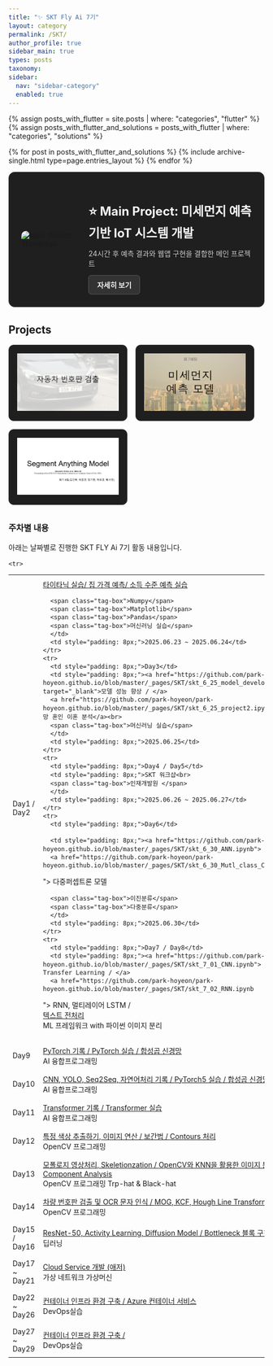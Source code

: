 ```yaml
---
title: "✨ SKT Fly Ai 7기"
layout: category
permalink: /SKT/
author_profile: true
sidebar_main: true
types: posts
taxonomy:
sidebar:
  nav: "sidebar-category"
  enabled: true
---
```


{% assign posts_with_flutter = site.posts | where: "categories", "flutter" %}
{% assign posts_with_flutter_and_solutions = posts_with_flutter | where: "categories", "solutions" %}

{% for post in posts_with_flutter_and_solutions %}
  {% include archive-single.html type=page.entries_layout %}
{% endfor %}

<style>
.project-cards {
  display: flex;
  flex-wrap: wrap;
  gap: 1rem;
  margin-bottom: 2rem;
}
.project-card {
  background-color: #1f1f1f;
  padding: 1rem;
  border-radius: 10px;
  border: 1px solid #3a3a3a;
  text-align: center;
  width: 200px;
  transition: transform 0.2s;
}
.project-card:hover {
  transform: scale(1.03);
  background-color: #2c2c2c;
}
.project-card a {
  color: #f1f1f1;
  text-decoration: none;
  font-weight: bold;
}
</style>

<style>
.main-project-highlight {
  display: flex;
  align-items: center;
  background-color: #1f1f1f;
  border: 1px solid #3a3a3a;
  border-radius: 12px;
  padding: 1.5rem;
  margin-bottom: 2rem;
}

.main-project-highlight img {
  width: 180px;
  height: auto;
  border-radius: 10px;
  margin-right: 1.5rem;
}

.main-project-highlight-text h2 {
  font-size: 1.5rem;
  color: #f5f5f5;
  margin-bottom: 0.5rem;
}

.main-project-highlight-text p {
  color: #ccc;
  margin-bottom: 0.8rem;
}

.main-project-highlight-text a {
  display: inline-block;
  padding: 0.5rem 1rem;
  background-color: #333;
  color: #f1f1f1;
  text-decoration: none;
  border-radius: 6px;
  border: 1px solid #555;
  font-weight: bold;
}
.main-project-highlight-text a:hover {
  background-color: #444;
}
</style>

<div class="main-project-highlight">
  <img src="/_pages/SKT/image/main_project_thumbnail.png" alt="Main Project Thumbnail">
  <div class="main-project-highlight-text">
    <h2>⭐ Main Project: 미세먼지 예측 기반 IoT 시스템 개발</h2>
    <p>24시간 후 예측 결과와 웹앱 구현을 결합한 메인 프로젝트</p>
    <a href="/SKT/main-project/">자세히 보기</a>
  </div>
</div>





## Projects

<div class="project-cards">
  <div class="project-card">
    <a href="/_pages/SKT/project/car">
      <img src="/_pages/SKT/image/car/슬라이드1.PNG" >
    </a>
  </div>

  <div class="project-card">
    <a href="/_pages/SKT/project/dust">
      <img src="/_pages/SKT/image/미세먼지 예측 모델 (1).png" >
      <div></div>
    </a>
  </div>

  <div class="project-card">
    <a href="/_pages/SKT/project/sam">
      <img src="/_pages/SKT/image/sam/슬라이드1.PNG" >
      <div></div>
    </a>
  </div>




  
  
</div>

### 주차별 내용

아래는 날짜별로 진행한 SKT FLY Ai 7기 활동 내용입니다.<br>

<table style="width: 100%; border-collapse: collapse; text-align: left; font-size: 14px;">
  <tbody>
    <tr>
      <td style="padding: 8px;">Day1 / Day2</td>
      <td style="padding: 8px;"><a href="https://github.com/park-hoyeon/park-hoyeon.github.io/blob/master/_pages/SKT/titanic.ipynb" target="_blank">타이타닉 실습/ </a>
      <a href="https://github.com/park-hoyeon/park-hoyeon.github.io/blob/master/_pages/SKT/skt_6_24_house_value.ipynb"> 집 가격 예측/ </a>
      <a href="https://github.com/park-hoyeon/park-hoyeon.github.io/blob/master/_pages/SKT/skt_6_24_소득_수준_예측_실습.ipynb"> 소득 수준 예측 실습</a><br>


      <span class="tag-box">Numpy</span>
      <span class="tag-box">Matplotlib</span>
      <span class="tag-box">Pandas</span>
      <span class="tag-box">머신러닝 실습</span>
      </td>
      <td style="padding: 8px;">2025.06.23 ~ 2025.06.24</td>
    </tr>
    <tr>
      <td style="padding: 8px;">Day3</td>
      <td style="padding: 8px;"><a href="https://github.com/park-hoyeon/park-hoyeon.github.io/blob/master/_pages/SKT/skt_6_25_model_development.ipynb" target="_blank">모델 성능 향상 / </a>
      <a href="https://github.com/park-hoyeon/park-hoyeon.github.io/blob/master/_pages/SKT/skt_6_25_project2.ipynb"> 인구 동향 출생 사망 혼인 이혼 분석</a><br>
      <span class="tag-box">머신러닝 실습</span>
      </td>
      <td style="padding: 8px;">2025.06.25</td>
    </tr>
    <tr>
      <td style="padding: 8px;">Day4 / Day5</td>
      <td style="padding: 8px;">SKT 워크샵<br>     
      <span class="tag-box">인재개발원 </span>
      </td>
      <td style="padding: 8px;">2025.06.26 ~ 2025.06.27</td>
    </tr>
    <tr>
      <td style="padding: 8px;">Day6</td>
         
      <td style="padding: 8px;"><a href="https://github.com/park-hoyeon/park-hoyeon.github.io/blob/master/_pages/SKT/skt_6_30_ANN.ipynb"> 심층 신경망 / </a>
      <a href="https://github.com/park-hoyeon/park-hoyeon.github.io/blob/master/_pages/SKT/skt_6_30_Mutl_class_Classification.ipynb
">  다중퍼셉트론 모델</a><br>
            
      <span class="tag-box">이진분류</span>
      <span class="tag-box">다중분류</span>
      </td>
      <td style="padding: 8px;">2025.06.30</td>
    </tr>
    <tr>
      <td style="padding: 8px;">Day7 / Day8</td>
      <td style="padding: 8px;"><a href="https://github.com/park-hoyeon/park-hoyeon.github.io/blob/master/_pages/SKT/skt_7_01_CNN.ipynb"> CNN - 이미지 분류, Transfer Learning / </a>
      <a href="https://github.com/park-hoyeon/park-hoyeon.github.io/blob/master/_pages/SKT/skt_7_02_RNN.ipynb
"> RNN, 멀티레이어 LSTM /  </a><br>
<a href="https://github.com/park-hoyeon/park-hoyeon.github.io/blob/master/_pages/SKT/skt_7_02_텍스트_전처리.ipynb
"> 텍스트 전처리   </a><br>
      <span class="tag-box">ML 프레임워크 with 파이썬</span>
      <span class="tag-box">이미지 분리</span>
      </td>
      <td style="padding: 8px;">2025.07.01 ~ 2025.07.02</td>
    </tr>

    
    <tr>
  <td style="padding: 8px;">Day9</td>
  <td style="padding: 8px;">
    <a href="https://jumbled-ship-7f2.notion.site/7-3-PyTorch-2256560b6e4980c09bb6e12d3b97ca1b?source=copy_link"> PyTorch 기록 / </a>
    <a href="https://github.com/park-hoyeon/park-hoyeon.github.io/blob/master/_pages/SKT/skt_7_03_pytorch_practice.ipynb"> PyTorch 실습 / </a>
    <a href="https://github.com/park-hoyeon/park-hoyeon.github.io/blob/master/_pages/SKT/skt_7_03_딥러닝"> 합성곱 신경망 </a><br>
    <span class="tag-box">AI 융합프로그래밍</span>
  </td>
  <td style="padding: 8px;">2025.07.03</td>
</tr>


<tr>
  <td style="padding: 8px;">Day10</td>
  <td style="padding: 8px;">
    <a href="https://jumbled-ship-7f2.notion.site/7-4-CNN-YOLO-Seq2Seq-2266560b6e4980338addde87f4a644f2?source=copy_link"> CNN, YOLO, Seq2Seq, 자연어처리 기록 / </a>
    <a href="https://github.com/park-hoyeon/park-hoyeon.github.io/blob/master/_pages/SKT/skt_7_04_pytorch5.ipynb"> PyTorch5 실습 / </a>
    <a href="https://github.com/park-hoyeon/park-hoyeon.github.io/blob/master/_pages/SKT/skt_7_03_딥러닝"> 합성곱 신경망 </a><br>
    <span class="tag-box">AI 융합프로그래밍</span>
  </td>
  <td style="padding: 8px;">2025.07.04</td>
</tr>

<tr>
  <td style="padding: 8px;">Day11</td>
  <td style="padding: 8px;">
    <a href="https://jumbled-ship-7f2.notion.site/7-5-Transformer-2276560b6e4980e7a245c4c410b451a9?source=copy_link"> Transformer 기록 / </a>
    <a href="https://github.com/park-hoyeon/park-hoyeon.github.io/blob/master/_pages/SKT/skt_7_05_Transformer.ipynb"> Transformer 실습  </a><br>
    <span class="tag-box">AI 융합프로그래밍</span>
  </td>
  <td style="padding: 8px;">2025.07.05</td>
</tr>

<tr>
  <td style="padding: 8px;">Day12</td>
  <td style="padding: 8px;">
    <a href="https://github.com/park-hoyeon/park-hoyeon.github.io/blob/master/_pages/SKT/skt_7_07_OpenCV.ipynb"> 특정 색상 추출하기, 이미지  연산 / </a>
    <a href="https://github.com/park-hoyeon/park-hoyeon.github.io/blob/master/_pages/SKT/skt_7_07_OpenCV2.ipynb"> 보간법 /  </a>
    <a href="https://github.com/park-hoyeon/park-hoyeon.github.io/blob/master/_pages/SKT/skt_7_07_OpenCV(3).ipynb
"> Contours 처리  </a><br>
    <span class="tag-box">OpenCV 프로그래밍</span>
  </td>
  <td style="padding: 8px;">2025.07.07</td>
</tr>


<tr>
  <td style="padding: 8px;">Day13</td>
  <td style="padding: 8px;">
    <a href="https://github.com/park-hoyeon/park-hoyeon.github.io/blob/master/_pages/SKT/skt_7_08_OpenCV.ipynb"> 모폴로지 영상처리, Skeletionzation / </a>
    <a href="https://github.com/park-hoyeon/park-hoyeon.github.io/blob/master/_pages/SKT/skt_7_08_OpenCV2.ipynb"> OpenCV와 KNN을 활용한 이미지 분류 /  </a>
    <a href="https://github.com/park-hoyeon/park-hoyeon.github.io/blob/master/_pages/SKT/skt_7_08_Haar_Cascade얼굴인식_연결요소분석.ipynb
"> Connected Component Analysis  </a><br>
    <span class="tag-box">OpenCV 프로그래밍</span>
    <span class="tag-box">Trp-hat & Black-hat</span>
  </td>
  <td style="padding: 8px;">2025.07.08</td>
</tr>


<tr>
  <td style="padding: 8px;">Day14</td>
  <td style="padding: 8px;">
    <a href="https://jumbled-ship-7f2.notion.site/7-9-openCV-OCR-22b6560b6e498030b41ac05e6133aed9?source=copy_link"> 차량 번호판 검출 및 OCR 문자 인식 / </a>
    <a href="https://github.com/park-hoyeon/park-hoyeon.github.io/blob/master/_pages/SKT/skt_7_09_.ipynb"> MOG, KCF, Hough Line Transform  </a><br>
    <span class="tag-box">OpenCV 프로그래밍</span>
  </td>
  <td style="padding: 8px;">2025.07.09</td>
</tr>

<tr>
  <td style="padding: 8px;">Day15 / Day16</td>
  <td style="padding: 8px;">
    <a href="https://jumbled-ship-7f2.notion.site/7-10-22c6560b6e4980aca332e273cceecde3?source=copy_link"> ResNet-50, Activity Learning, Diffusion Model  / </a>
    <a href="https://github.com/park-hoyeon/park-hoyeon.github.io/blob/master/_pages/SKT/skt_7_10_딥러닝.ipynb"> Bottleneck 블록 구현, UNet Model  </a><br>
    <span class="tag-box">딥러닝 </span>
  </td>
  <td style="padding: 8px;">2025.07.10 ~ 2025.07.11</td>
</tr>

<tr>
  <td style="padding: 8px;">Day17 ~ Day21</td>
  <td style="padding: 8px;">
    <a href="https://jumbled-ship-7f2.notion.site/7-14-7-18-Cloud-Service-2306560b6e4980ab967cd1ef1b212d73?source=copy_link"> Cloud Service 개발 (애저) </a>
    <br>
    <span class="tag-box">가상 네트워크 </span>
    <span class="tag-box">가상머신 </span>
  </td>
  <td style="padding: 8px;">2025.07.14 ~ 2025.07.18</td>
</tr>

<tr>
  <td style="padding: 8px;">Day22 ~ Day26</td>
  <td style="padding: 8px;">
    <a href="https://jumbled-ship-7f2.notion.site/7-21-7-23-2376560b6e49803b8403ee7a115c7770?source=copy_link"> 컨테이너 인프라 환경 구축 / </a>
    <a href="https://jumbled-ship-7f2.notion.site/7-24-Azure-23a6560b6e4980be9412c02ca303e78a?source=copy_link"> Azure 컨테이너 서비스</a>
    <br>
    <span class="tag-box">DevOps실습 </span>
    
  </td>
  <td style="padding: 8px;">2025.07.21 ~ 2025.07.25</td>
</tr>

<tr>
  <td style="padding: 8px;">Day27 ~ Day29</td>
  <td style="padding: 8px;">
    <a href="https://jumbled-ship-7f2.notion.site/7-21-7-23-2376560b6e49803b8403ee7a115c7770?source=copy_link"> 컨테이너 인프라 환경 구축 / </a>
    <br>
    <span class="tag-box">DevOps실습 </span>
    
  </td>
  <td style="padding: 8px;">2025.07.28 ~ 2025.07.30</td>
</tr>




    
  </tbody>
</table>

<br/>
